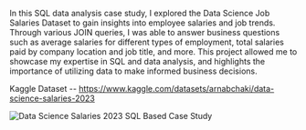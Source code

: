 In this SQL data analysis case study, I explored the Data Science Job Salaries Dataset to gain insights into employee salaries and job trends. 
Through various JOIN queries, I was able to answer business questions such as average salaries for different types of employment, total salaries paid by company location and job title, and more. 
This project allowed me to showcase my expertise in SQL and data analysis, and highlights the importance of utilizing data to make informed business decisions.

Kaggle Dataset -- https://www.kaggle.com/datasets/arnabchaki/data-science-salaries-2023

![Data Science Salaries 2023 SQL Based Case Study](https://github.com/Joe-KI333/SQL-Data-Analysis-CaseStudy-Exploring-Data-Science-Job-Salaries-Dataset/assets/85284912/a73fa4e1-0bf5-4ab7-a68c-18c310e695c7)
